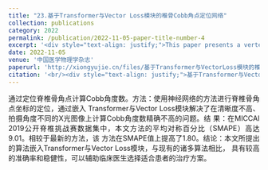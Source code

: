 ```yaml
---
title: "23.基于Transformer与Vector Loss模块的椎骨Cobb角点定位网络"
collection: publications
category: 2022
permalink: /publication/2022-11-05-paper-title-number-4
excerpt: '<div style="text-align: justify;">This paper presents a vertebral corner detection framework with an embedded Transformer mechanism for calculating Cobb angles. It uses data augmentation, Transformer, and Vector Loss modules to solve automated measurement issues. Experiments on the MICCAI 2019 dataset show the method has high accuracy (SMAPE of 9.01, 1.80 improvement), and can help clinical decision - making. Future work will focus on reducing model depth and complexity.</div>'
date: 2022-11-05
venue: '中国医学物理学杂志'
paperurl: 'http://xiongyujie.cn/files/基于Transformer与VectorLoss模块的椎骨Cobb角点定位网络.pdf'
citation: '<br/><div style="text-align: justify;">基于Transformer与Vector Loss模块的椎骨Cobb角点定位网络, 陈瑶，高永彬*，熊玉洁, 《中国医学物理学杂志》，2022，39 (11): 1393-1400</div>'
---
```


<div style="text-align: justify;">通过定位脊椎骨角点计算Cobb角度数。方法：使用神经网络的方法进行脊椎骨角点坐标的定位，通过嵌入 Transformer与Vector Loss模块解决了在清晰度不高、拍摄角度不同的X光图像上计算Cobb角度数精确不高的问题。结 果：在MICCAI 2019公开脊椎挑战赛数据集中，本文方法的平均对称百分比（SMAPE）高达9.01。相较于最新的方法，该 方法在SMAPE值上提高了1.80。结论：本文所提出的算法嵌入Transformer与Vector Loss模块，与现有的诸多算法相比， 具有较高的准确率和稳健性，可以辅助临床医生选择适合患者的治疗方案。</div>
<br/>
